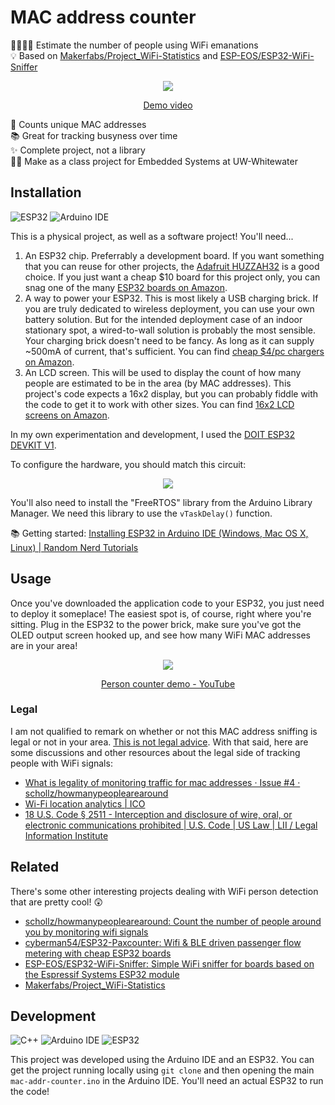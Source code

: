 # MAC address counter

👨‍👩‍👧‍👦 Estimate the number of people using WiFi emanations \
💡 Based on [Makerfabs/Project_WiFi-Statistics] and [ESP-EOS/ESP32-WiFi-Sniffer]

<div align="center">

![](https://i.imgur.com/CW4YoAl.png)

[Demo video](https://www.youtube.com/watch?v=R-2aqAtgXY8)

</div>

📡 Counts unique MAC addresses \
📚 Great for tracking busyness over time \
✨ Complete project, not a library \
👨‍💻 Make as a class project for Embedded Systems at UW-Whitewater

## Installation

![ESP32](https://img.shields.io/static/v1?style=for-the-badge&message=ESP32&color=E7352C&logo=Espressif&logoColor=FFFFFF&label=)
![Arduino IDE](https://img.shields.io/static/v1?style=for-the-badge&message=Arduino+IDE&color=00979D&logo=Arduino&logoColor=FFFFFF&label=)

This is a physical project, as well as a software project! You'll need...

1. An ESP32 chip. Preferrably a development board. If you want something that
   you can reuse for other projects, the [Adafruit HUZZAH32] is a good choice.
   If you just want a cheap $10 board for this project only, you can snag one of
   the many [ESP32 boards on Amazon].
2. A way to power your ESP32. This is most likely a USB charging brick. If you
   are truly dedicated to wireless deployment, you can use your own battery
   solution. But for the intended deployment case of an indoor stationary spot,
   a wired-to-wall solution is probably the most sensible. Your charging brick
   doesn't need to be fancy. As long as it can supply ~500mA of current, that's
   sufficient. You can find [cheap $4/pc chargers on Amazon].
3. An LCD screen. This will be used to display the count of how many people are
   estimated to be in the area (by MAC addresses). This project's code expects a
   16x2 display, but you can probably fiddle with the code to get it to work
   with other sizes. You can find [16x2 LCD screens on Amazon].

In my own experimentation and development, I used the [DOIT ESP32 DEVKIT V1].

To configure the hardware, you should match this circuit:

<div align="center">

![](https://www.circuitschools.com/wp-content/uploads/2020/09/Interfacing-16X2-LCD-module-with-ESP-32-without-using-I2C-adapter.webp)

</div>

You'll also need to install the "FreeRTOS" library from the Arduino Library
Manager. We need this library to use the `vTaskDelay()` function.

📚 Getting started: [Installing ESP32 in Arduino IDE (Windows, Mac OS X, Linux)
| Random Nerd Tutorials]

## Usage

Once you've downloaded the application code to your ESP32, you just need to
deploy it someplace! The easiest spot is, of course, right where you're sitting.
Plug in the ESP32 to the power brick, make sure you've got the OLED output
screen hooked up, and see how many WiFi MAC addresses are in your area!

<div align="center">

[![](https://i.imgur.com/7kVg93O.png)](https://www.youtube.com/watch?v=R-2aqAtgXY8)

[Person counter demo - YouTube](https://www.youtube.com/watch?v=R-2aqAtgXY8)

</div>

### Legal

I am not qualified to remark on whether or not this MAC address sniffing is
legal or not in your area. [This is not legal advice]. With that said, here are
some discussions and other resources about the legal side of tracking people
with WiFi signals:

- [What is legality of monitoring traffic for mac addresses · Issue #4 · schollz/howmanypeoplearearound](https://github.com/schollz/howmanypeoplearearound/issues/4)
- [Wi-Fi location analytics | ICO](https://ico.org.uk/media/for-organisations/documents/1560691/wi-fi-location-analytics-guidance.pdf)
- [18 U.S. Code § 2511 - Interception and disclosure of wire, oral, or electronic communications prohibited | U.S. Code | US Law | LII / Legal Information Institute](https://www.law.cornell.edu/uscode/text/18/2511)

## Related

There's some other interesting projects dealing with WiFi person detection that
are pretty cool! 😲

- [schollz/howmanypeoplearearound: Count the number of people around you by monitoring wifi signals](https://github.com/schollz/howmanypeoplearearound#readme)
- [cyberman54/ESP32-Paxcounter: Wifi & BLE driven passenger flow metering with cheap ESP32 boards](https://github.com/cyberman54/ESP32-Paxcounter#readme)
- [ESP-EOS/ESP32-WiFi-Sniffer: Simple WiFi sniffer for boards based on the Espressif Systems ESP32 module](https://github.com/ESP-EOS/ESP32-WiFi-Sniffer#readme)
- [Makerfabs/Project_WiFi-Statistics](https://github.com/Makerfabs/Project_WiFi-Statistics#readme)

## Development

![C++](https://img.shields.io/static/v1?style=for-the-badge&message=C%2B%2B&color=00599C&logo=C%2B%2B&logoColor=FFFFFF&label=)
![Arduino IDE](https://img.shields.io/static/v1?style=for-the-badge&message=Arduino+IDE&color=00979D&logo=Arduino&logoColor=FFFFFF&label=)
![ESP32](https://img.shields.io/static/v1?style=for-the-badge&message=ESP32&color=E7352C&logo=Espressif&logoColor=FFFFFF&label=)

This project was developed using the Arduino IDE and an ESP32. You can get the
project running locally using `git clone` and then opening the main
`mac-addr-counter.ino` in the Arduino IDE. You'll need an actual ESP32 to run
the code!

<!-- prettier-ignore-start -->
[adafruit huzzah32]: https://www.adafruit.com/product/3405
[esp32 boards on amazon]: https://www.amazon.com/s?k=esp32+board
[cheap $4/pc chargers on amazon]: https://www.amazon.com/s?k=usb+charger
[16x2 LCD screens on Amazon]: https://www.amazon.com/s?k=arduino+16x2+lcd
[Makerfabs/Project_WiFi-Statistics]: https://github.com/Makerfabs/Project_WiFi-Statistics#readme
[ESP-EOS/ESP32-WiFi-Sniffer]: https://github.com/ESP-EOS/ESP32-WiFi-Sniffer#readme
[this is not legal advice]: https://notlegaladvice.law/
[Installing ESP32 in Arduino IDE (Windows, Mac OS X, Linux) | Random Nerd Tutorials]: https://randomnerdtutorials.com/installing-the-esp32-board-in-arduino-ide-windows-instructions/
[DOIT ESP32 DEVKIT V1]:  https://www.circuitstate.com/wp-content/cache/all/pinouts/doit-esp32-devkit-v1-wifi-development-board-pinout-diagram-and-reference/index.html
<!-- prettier-ignore-end -->
